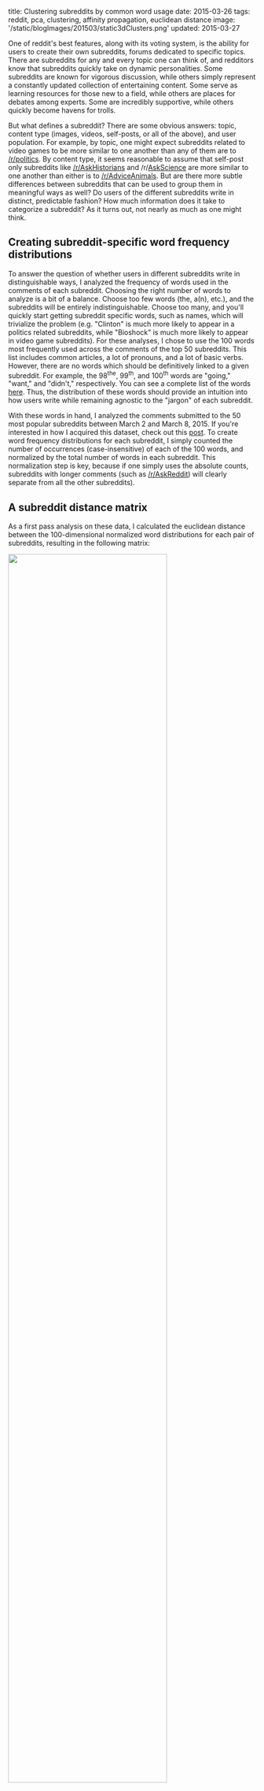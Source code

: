 title: Clustering subreddits by common word usage
date: 2015-03-26
tags: reddit, pca, clustering, affinity propagation, euclidean distance
image: '/static/blogImages/201503/static3dClusters.png'
updated: 2015-03-27

One of reddit's best features, along with its voting system, is the ability for users to create their own subreddits, forums dedicated to specific topics. There are subreddits for any and every topic one can think of, and redditors know that subreddits quickly take on dynamic personalities. Some subreddits are known for vigorous discussion, while others simply represent a constantly updated collection of entertaining content. Some serve as learning resources for those new to a field, while others are places for debates among experts. Some are incredibly supportive, while others quickly become havens for trolls. 

But what defines a subreddit? There are some obvious answers: topic, content type (images, videos, self-posts, or all of the above), and user population. For example, by topic, one might expect subreddits related to video games to be more similar to one another than any of them are to [/r/politics](http://www.reddit.com/r/politics). By content type, it seems reasonable to assume that self-post only subreddits like [/r/AskHistorians](http://reddit.com/r/askhistorians) and /r/[AskScience](http://www.reddit.com/r/askscience) are more similar to one another than either is to [/r/AdviceAnimals](http://www.reddit.com/r/adviceanimals). But are there more subtle differences between subreddits that can be used to group them in meaningful ways as well? Do users of the different subreddits write in distinct, predictable fashion? How much information does it take to categorize a subreddit? As it turns out, not nearly as much as one might think. 

<div id="breakStart"></div>

## Creating subreddit-specific word frequency distributions ##

To answer the question of whether users in different subreddits write in distinguishable ways, I analyzed the frequency of words used in the comments of each subreddit. Choosing the right number of words to analyze is a bit of a balance. Choose too few words (the, a(n), etc.), and the subreddits will be entirely indistinguishable. Choose too many, and you'll quickly start getting subreddit specific words, such as names, which will trivialize the problem (e.g. "Clinton" is much more likely to appear in a politics related subreddits, while "Bioshock" is much more likely to appear in video game subreddits). For these analyses, I chose to use the 100 words most frequently used across the comments of the top 50 subreddits. This list includes common articles, a lot of pronouns, and a lot of basic verbs. However, there are no words which should be definitively linked to a given subreddit. For example, the 98<sup>the</sup>, 99<sup>th</sup>, and 100<sup>th</sup> words are "going," "want," and "didn't," respectively. You can see a complete list of the words [here](/static/blogImages/201503/100_MostFreqWords.png). Thus, the distribution of these words should provide an intuition into how users write while remaining agnostic to the "jargon" of each subreddit.  

With these words in hand, I analyzed the comments submitted to the 50 most popular subreddits between March 2 and March 8, 2015. If you're interested in how I acquired this dataset, check out this [post](http://www.arimorcos.com/blog/Creating%20a%20Reddit%20Dataset/). To create word frequency distributions for each subreddit, I simply counted the number of occurrences (case-insensitive) of each of the 100 words, and normalized by the total number of words in each subreddit. This normalization step is key, because if one simply uses the absolute counts, subreddits with longer comments (such as [/r/AskReddit](http://reddit.com/r/askreddit)) will clearly separate from all the other subreddits). 

## A subreddit distance matrix ##

As a first pass analysis on these data, I calculated the euclidean distance between the 100-dimensional normalized word distributions for each pair of subreddits, resulting in the following matrix: 

<img src='/static/blogImages/201503/distMat.png' width=80% class="centeredImage"></img>

Each point in the matrix represents the comparison between two subreddits. Cooler colors signify more similar subreddits, hotter colors subreddits that are more different. Elements along the diagonal represent a comparison of a subreddit to itself, so the distance is 0. Also note that there's no directionality to these comparisons so the matrix is symmetric. 

A few observations pop out immediately. First, there are a few bastions of blue off the diagonal. In a lot of ways, these make intuitive sense. [/r/funny](http://www.reddit.com/r/funny), [/r/pics](http://www.reddit.com/r/pics), [/r/gifs](http://www.reddit.com/r/gifs), [/r/WTF](http://www.reddit.com/r/WTF), and [/r/videos](http://www.reddit.com/r/videos) are all pretty similar to one another. All of these subreddits link to content as opposed to self-posts, they all are or once were default subreddits, and none of them are known for "serious" conversation. 

Second, [/r/circlejerk](http://www.reddit.com/r/circlejerk) is different from every other subreddit. Third, the sports subreddits ([/r/nba](http://www.reddit.com/r/nba), [/r/nfl](http://www.reddit.com/r/nfl), [/r/SquaredCircle](http://www.reddit.com/r/SquaredCircle), and [/r/soccer](http://www.reddit.com/r/soccer)) are all pretty similar as are the variety of video game subreddits. 

There are many more observations to be made from this matrix, but it's a little challenging to quickly grasp the clusters using this technique. Let's try a different method which might make this easier.

## Clustering subreddits ##

Instead of plotting a distance matrix, it would be substantially more intuitive to plot the subreddits such that there location described their similarity. Unfortunately, we've yet to find a great way to visualize a 100-dimensional space, so I used [principal components analysis (PCA)](http://en.wikipedia.org/wiki/Principal_component_analysis), one of the most basic forms of dimensionality reduction, to allow us to better visualize the data. Briefly, PCA is a method which allows us to reveal the underlying structure in the data. While the data may occupy 100 dimensions, if dimensions are strongly correlated, we might only need a few dimensions to describe the majority of the variability. PCA attempts to do this by remapping or "projecting" the data onto these dimensions. There's quite a bit of structure in the data, as the first three principal components explain more than 50% of the total variance, and the first 15 explain more than 90%.

<img src='/static/blogImages/201503/pcVarExp.png' width=50% class="centeredImage"></img>

I then used [affinity propagation](http://en.wikipedia.org/wiki/Affinity_propagation), a clustering algorithm based on message passing, to cluster the data in the first 3 principal components. One really nice feature of affinity propagation is that, as opposed to k-means clustering, it doesn't require you to estimate the number of clusters beforehand. The algorithm clustered the data into 7 nicely separated clusters, as displayed in images below.

<img src='/static/blogImages/201503/pca3d.gif' width=60% class="centeredImage"></img>
<img src='/static/blogImages/201503/cluster2D.png' width=80% class="centeredImage"></img>

From this image, we can see that, not only does the data cluster cleanly, the clusters make sense. The orange cluster contains all the sports subreddits, the navy blue cluster contains the content subreddits discussed above, the royal blue cluster contains the video game subreddits, the green cluster contains an odd assortment of subreddits with no clear pattern, and the teal cluster contains the more intellectual subreddits. 

Interestingly, the most similar pair of subreddits, [/r/gentlemanboners](http://www.reddit.com/r/gentlemanboners) and [/r/Celebs](http://www.reddit.com/r/Celebs), define a cluster all on their own, as does [/r/circlejerk](http://www.reddit.com/r/circlejerk). 

## What defines the subreddit clusters? ##

So we can cluster the subreddits cleanly, but what defines these clusters? As a general overview, we can look at the contribution of each word to each of the principal components. 

<img src='/static/blogImages/201503/pcContributions.png' width=80% class="centeredImage"></img>

The above plot shows the sum of the absolute values of the contributions to each of the first three principal components. If we look at the words which have the largest contribution, they tend to be pronouns and possessive pronouns (my, I, you, she, her, etc.), along with a few other miscellaneous words like "looks."

But what about individual clusters? To analyze the words that define individual subreddits, I calculated the mean frequency for each word across all the subreddits and then divided each subreddit's distribution by the mean distribution. A value of 1 indicates that the word has the same frequency as the mean frequency for that word. Values above/below 1 indicate that the word is over/underrepresented. So, what does this look like for the gentlemanboners/Celebs cluster? 

<img src='/static/blogImages/201503/gentlemanBonersCelebs.png' width=80% class="centeredImage"></img>

Comically, the cluster is defined by a nine-fold overrepresentation of "she," an eight-fold overrepresentation of "her," and a five-fold overrepresentation of "looks," along with an underrepresentation of "he," "his," and "people." The sports subreddits, on the other hand, are defined by pretty much the opposite phenomenon. Take [/r/nfl](http://www.reddit.com/r/nfl) for example:

<img src='/static/blogImages/201503/nfl.png' width=80% class="centeredImage"></img>

Sports subreddits: overrepresentation of male pronouns, along with an underrepresentation of female pronouns along with "looks." What about the subreddits in the green cluster such as [/r/trollXChromosomes](http://www.reddit.com/r/trollxchromosomes)? 

<img src='/static/blogImages/201503/trollXChromosomes.png' width=80% class="centeredImage"></img>

Again, the subreddits in this cluster are defined by pronouns, but this time by pronouns associated with oneself such as "I," "my," "me," and "I'm."

The other clusters are defined by more subtle patterns, and are less dominated by individual words. However, I want to point out one more which I find personally gratifying. What defines [/r/science](http://www.reddit.com/r/science)?

<img src='/static/blogImages/201503/science.png' width=80% class="centeredImage"></img>

Again, some pronouns, but perhaps reflecting the collective spirit of science, the singular pronouns are all underrepresented while the only overrepresented pronoun is "we."

## Conclusions ##

Overall, I'm quite pleased with how this analysis turned out. Not only did subreddits cluster in a reasonable fashion according to topics, many of the clusters can be defined by differences in just a few individual words, with pronouns having a disproportionate influence. Perhaps most surprisingly, one can categorize subreddits based on just a small subset of words and comparatively little processing. I suppose how we write says a lot about us. 

You can check out the iPython notebook used to perform these analyses [here](http://nbviewer.ipython.org/github/arimorcos/reddit_analyses/blob/master/Cluster%20comments.ipynb#).

<div id="breakEnd"></div>